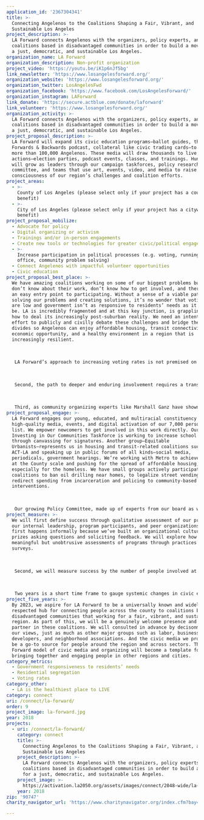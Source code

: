 ```yaml
---
application_id: '2367304341'
title: >-
  Connecting Angelenos to the Coalitions Shaping a Fair, Vibrant, and
  Sustainable Los Angeles
project_description: >-
  LA Forward connects Angelenos with the organizers, policy experts, and
  coalitions based in disadvantaged communities in order to build a movement for
  a just, democratic, and sustainable Los Angeles.
organization_name: LA Forward
organization_description: Non-profit organization
project_video: 'https://youtu.be/iK1p6nJf5bg'
link_newsletter: 'https://www.losangelesforward.org/'
organization_website: 'https://www.losangelesforward.org/'
organization_twitter: LosAngelesFwd
organization_facebook: 'https://www.facebook.com/LosAngelesForward/'
organization_instagram: LAForward
link_donate: 'https://secure.actblue.com/donate/laforward'
link_volunteer: 'https://www.losangelesforward.org/'
organization_activity: >-
  LA Forward connects Angelenos with the organizers, policy experts, and
  coalitions based in disadvantaged communities in order to build a movement for
  a just, democratic, and sustainable Los Angeles.
project_proposal_description: >-
  LA Forward will expand its civic education programs—ballot guides, the LA
  Forwards & Backwards podcast, collateral like civic trading cards—to reach
  more than 100,000 Angelenos. These media will draw thousands to live
  actions—election parties, podcast events, classes, and trainings. Hundreds
  will grow as leaders through our campaign taskforces, policy research
  committee, and teams that use art, events, video, and media to raise
  consciousness of our region’s challenges and coalition efforts.
project_areas:
  - >-
    County of Los Angeles (please select only if your project has a countywide
    benefit)
  - >-
    City of Los Angeles (please select only if your project has a citywide
    benefit)
project_proposal_mobilize:
  - Advocate for policy
  - Digital organizing or activism
  - Trainings and/or in-person engagements
  - Create new tools or technologies for greater civic/political engagement
  - >-
    Increase participation in political processes (e.g. voting, running for
    office, community problem solving)
  - Connect Angelenos with impactful volunteer opportunities
  - Civic education
project_proposal_best_place: >-
  We have amazing coalitions working on some of our biggest problems but people
  don’t know about their work, don’t know how to get involved, and there is not
  an easy entry point to participating. Without a sense of a viable path toward
  solving our problems and creating solutions, it’s no wonder that voting rates
  are low and government isn’t as responsive to residents’ needs as it should
  be. LA is incredibly fragmented and at this key junction, is grappling with
  how to deal its increasingly post-suburban reality. We need an intentional
  effort to publicly and civilly debate these challenges and bridge these
  divides so Angelenos can enjoy affordable housing, transit connectivity,
  economic opportunity, and a healthy environment in a region that is
  increasingly resilient.
   
   
   
   LA Forward’s approach to increasing voting rates is not premised on the common concept of exhorting people to vote based on civic spirit or any kind of gimmicks. Our theory is that people will vote when they understand what’s at stake in the decisions made by LOCAL elected officials. When they comprehend the region’s big picture challenges and how those relate to their own interests and values, Angelenos will be far more motivated to participate. That’s the purpose of our popular and growing civic media, e.g. ballot guides, the LA Forwards & Backwards podcast, essays, collateral like civic trading cards, digital live steams of events—which aims to reach more than 100,00 Angelenos by 2020.
   
   
   
   Second, the path to deeper and enduring involvement requires a transition from the less active form of engagement with media and digital actions like petition-signing to participating in the interactive experiences of events, especially connecting with other people face-to-face. On its own, media can increase government responsiveness by letting officials know their actions are being tracked, but media’s greatest power can be as a funnel to draw people into hands-on work. That’s the purpose of our growing number of live actions—election parties, podcast events, classes, trainings, “take action” fairs, and neighborhood hangouts in places like parks, bars, cafes, & co-working spaces.
   
   
   
   Third, as community organizing experts like Marshall Ganz have shown, the only way to sustain mass involvement is by building organizations that enable individuals to take on increasing leadership responsibilities toward common purposes. We know that people are satisfied by participating in different ways and that the best way to be involved is with a group small enough that they can form meaningful relationships with each other. LA Forward is cultivating volunteer-led teams specific to various issues and methods of engagement. The main job of LA Forward’s staff and top leadership will be to act as organizers—coaching volunteers to step up into leadership roles, providing guidance, and facilitating connections and trainings as necessary.
project_proposal_engage: >-
  LA Forward engages our young, educated, and multiracial constituency with
  high-quality media, events, and digital activation of our 7,000 person email
  list. We empower newcomers to get involved in this work directly. Our
  Investing in Our Communities Taskforce is working to increase school funding
  through canvassing for signatures. Another group—Equitable
  Urbanists—represents us in housing and transit-related coalitions such as
  ACT-LA and speaking up in public forums of all kinds—social media,
  periodicals, government hearings. We’re working with Metro to achieve impact
  at the County scale and pushing for the spread of affordable housing,
  especially for the homeless. We have small groups actively participating in
  coalitions to ban oil drilling near homes, to legalize street vending, and to
  redirect spending from incarceration and policing to community-based
  interventions.
   
   
   
   Our growing Policy Committee, made up of experts from our board as well as newly activated participants, is responsible for our ballot guides, which reach more than 50,000 people each electoral cycle. We're growing a team of creative professionals who will use their talents in art, design, video, and other forms of media to raise consciousness of our region’s challenges and coalition efforts, on the model of our podcast has more than 30,000 downloads. And we have an expanding group of budding leaders who have already planned neighborhood hangouts, election parties, and Live Podcast events.
project_measure: >-
  We will first define success through qualitative assessment of our programs by
  our internal leadership, program participants, and peer organizations. This
  first happens informally because we’ve built an organizational culture that
  prizes asking questions and soliciting feedback. We will explore how to create
  meaningful but unobtrusive assessments of programs through practices like
  surveys.
   
   
   
   Second, we will measure success by the number of people involved at each level of our work—as viewers of our media (emails, podcasts, ballot guides, etc), as attendees at our live actions, as creators of our programs, and as leaders of our volunteer teams. We aim to reach 500,000 downloads of our podcast(s) by 2020, with at least 50,000 distinct listeners. We aspire for our ballot guides to reach at least 60,000 people each electoral cycle, with at least 20,000 of those being direct downloads of the full guide. By 2020, we plan to have engaged 3,000 people at in-person events and to have involved 250 people in the work of our volunteer teams. Finally, we intend to have recruited and coached 50 people as leaders of our various teams.
   
   
   
   Two years is a short time frame to gauge systemic changes in civic engagement, much less for issues such as residential segregation. However, we will search out other indicators to evaluate the success of our work such as increases in down-ballot voting on propositions and the number of people who’ve attend city hearing and contacted their elected officials.
project_five_years: >-
  By 2023, we aspire for LA Forward to be a universally known and widely
  respected hub for connecting people across the county to coalitions based in
  disadvantaged communities that working for a fair, vibrant, and sustainable LA
  region. As part of this, we will be a genuinely welcome presence and good
  partner in these coalitions. We will consulted in advance by decisonmakers for
  our views, just as much as other major groups such as labor, business,
  developers, and neighborhood associations. And the civic media we produce will
  be a go-to source for people around the region and across sectors. The LA
  Forward model of civic media and organizing will become a template for
  bringing together and engaging people in other regions and cities.
category_metrics:
  - Government responsiveness to residents’ needs
  - Residential segregation
  - Voting rates
category_other:
  - LA is the healthiest place to LIVE
category: connect
uri: /connect/la-forward/
order: 9
project_image: la-forward.jpg
year: 2018
projects:
  - uri: /connect/la-forward/
    category: connect
    title: >-
      Connecting Angelenos to the Coalitions Shaping a Fair, Vibrant, and
      Sustainable Los Angeles
    project_description: >-
      LA Forward connects Angelenos with the organizers, policy experts, and
      coalitions based in disadvantaged communities in order to build a movement
      for a just, democratic, and sustainable Los Angeles.
    project_image: >-
      https://activation.la2050.org/assets/images/connect/2048-wide/la-forward.jpg
    year: 2018
zip: '90747'
charity_navigator_url: 'https://www.charitynavigator.org/index.cfm?bay=search.profile&ein=954781974'

---
```

